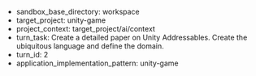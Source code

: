 - sandbox_base_directory: workspace
- target_project: unity-game
- project_context: target_project/ai/context
- turn_task: Create a detailed paper on Unity Addressables. Create the ubiquitous language and define the domain.
- turn_id: 2
- application_implementation_pattern: unity-game
